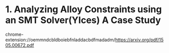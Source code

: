 # 1. Analyzing Alloy Constraints using an SMT Solver(YIces) A Case Study




chrome-extension://oemmndcbldboiebfnladdacbdfmadadm/https://arxiv.org/pdf/1505.00672.pdf








